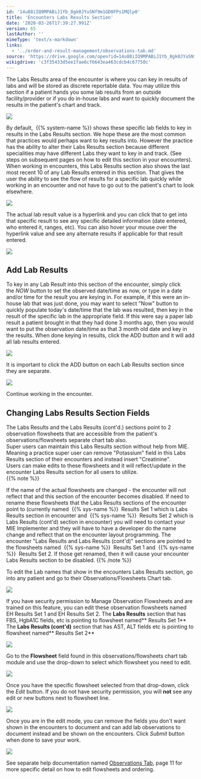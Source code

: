 ```yaml
---
id: '14u88iIQ9MPABiJ1Yb_8gk0JYuSNf9m1GD0FPs1MQlp0'
title: 'Encounters Labs Results Section'
date: '2020-03-26T17:39:27.991Z'
version: 65
lastAuthor: ''
mimeType: 'text/x-markdown'
links:
  - '../order-and-result-management/observations-tab.md'
source: 'https://drive.google.com/open?id=14u88iIQ9MPABiJ1Yb_8gk0JYuSNf9m1GD0FPs1MQlp0'
wikigdrive: 'c3f35433d5ee1fae6cf6643ea463cdcb4c67750c'
---
```

The Labs Results area of the encounter is where you can key in results of labs and will be stored as discrete reportable data. You may utilize this section if a patient hands you some lab results from an outside facility/provider or if you do in-house labs and want to quickly document the results in the patient's chart and track.

![](../encounters-labs-results-section.assets/b730d979b9d5ecd049958269bd554777.png)

By default,  {{% system-name %}} shows these specific lab fields to key in results in the Labs Results section. We hope these are the most common that practices would perhaps want to key results into. However the practice has the ability to alter their Labs Results section because different specialities may have different Labs they want to key in and track. (See steps on subsequent pages on how to edit this section in your encounters).  
When working in encounters, this Labs Results section also shows the last most recent 10 of any Lab Results entered in this section. That gives the user the ability to see the flow of results for a specific lab quickly while working in an encounter and not have to go out to the patient's chart to look elsewhere.

![](../encounters-labs-results-section.assets/de948b16bc5de30d9d221411e36158c2.png)

The actual lab result value is a hyperlink and you can click that to get into that specific result to see any specific detailed information (date entered, who entered it, ranges, etc). You can also hover your mouse over the hyperlink value and see any alternate results if applicable for that result entered.

![](../encounters-labs-results-section.assets/7a562a4d92a7c3e78f18fe8818a77cbc.png)


## Add Lab Results

To key in any Lab Result into this section of the encounter, simply click the *NOW* button to set the observed date/time as now, or type in a date and/or time for the result you are keying in. For example, if this were an in-house lab that was just done, you may want to select "Now" button to quickly populate today's date/time that the lab was resulted, then key in the result of the specific lab in the appropriate field. If this were say a paper lab result a patient brought in that they had done 3 months ago, then you would want to put the observation date/time as that 3 month old date and key in the results. When done keying in results, click the ADD button and it will add all lab results entered.

![](../encounters-labs-results-section.assets/5a8aed42ace26d74ec6c7d1aeec6450b.png)

It is important to click the ADD button on each Lab Results section since they are separate.

![](../encounters-labs-results-section.assets/b6818cf423bebcfa508c575a0128a955.png)

Continue working in the encounter.

## Changing Labs Results Section Fields

The Labs Results and the Labs Results (cont'd.) sections point to 2 observation flowsheets that are accessible from the patient's observations/flowsheets separate chart tab also.  
Super users can maintain this Labs Results section without help from MIE. Meaning a practice super user can remove "Potassium" field in this Labs Results section of their encounters and instead insert "Creatinine".  
Users can make edits to these flowsheets and it will reflect/update in the encounter Labs Results section for all users to utilize.  
{{% note %}}

If the name of the actual flowsheets are changed - the encounter will not reflect that and this section of the encounter becomes disabled. If need to rename these flowsheets that the Labs Results sections of the encounter point to (currently named  {{% sys-name %}}  Results Set 1 which is Labs Results section in encounter and  {{% sys-name %}}  Results Set 2 which is Labs Results (cont'd) section in encounter) you will need to contact your MIE Implementer and they will have to have a developer do the name change and reflect that on the encounter layout programming. The encounter "Labs Results and Labs Results (cont'd)" sections are pointed to the flowsheets named  {{% sys-name %}}  Results Set 1 and  {{% sys-name %}}  Results Set 2. If those get renamed, then it will cause your encounter Labs Results section to be disabled.
{{% /note %}}

To edit the Lab names that show in the encounters Labs Results section, go into any patient and go to their Observations/Flowsheets Chart tab.

![](../encounters-labs-results-section.assets/58d6127694947644e551905c0cda7596.png)

If you have security permission to Manage Observation Flowsheets and are trained on this feature, you can edit these observation flowsheets named EH Results Set 1 and EH Results Set 2.
The **Labs Results** section that has FBS, HgbA1C fields, etc is pointing to flowsheet named** Results Set 1**
The **Labs Results (cont'd)** section that has AST, ALT fields etc is pointing to flowsheet named** Results Set 2**

![](../encounters-labs-results-section.assets/5aab51aea0db346d2abc60bf4bdb142a.png)

Go to the **Flowsheet** field found in this observations/flowsheets chart tab module and use the drop-down to select which flowsheet you need to edit.

![](../encounters-labs-results-section.assets/518e9c90d1e64c7d20fdf77e874ff49b.png)

Once you have the specific flowsheet selected from that drop-down, click the *Edit* button. If you do not have security permission, you will **not** see any edit or new buttons next to flowsheet line.

![](../encounters-labs-results-section.assets/76a3f4a477100ea3e1f1dce1dff0ebf9.png)

Once you are in the edit mode, you can remove the fields you don't want shown in the encounters to document and can add lab observations to document instead and be shown on the encounters. Click *Submit* button when done to save your work.

![](../encounters-labs-results-section.assets/604b853ee7621a802857793b80e07a0c.png)

See separate help documentation named [Observations Tab](../order-and-result-management/observations-tab.md), page 11 for more specific detail on how to edit flowsheets and ordering.
